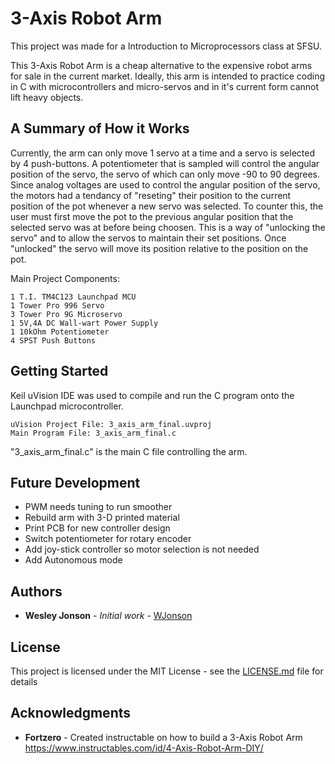 # 3-Axis Robot Arm

This project was made for a Introduction to Microprocessors class at SFSU.

This 3-Axis Robot Arm is a cheap alternative to the expensive robot arms for sale in the current market. Ideally, this arm is intended to practice coding in C with microcontrollers and micro-servos and in it's current form cannot lift heavy objects.


## A Summary of How it Works

Currently, the arm can only move 1 servo at a time and a servo is selected by 4 push-buttons. A potentiometer that is sampled will control the angular position of the servo, the servo of which can only move -90 to 90 degrees. Since analog voltages are used to control the angular position of the servo, the motors had a tendancy of "reseting" their position to the current position of the pot whenever a new servo was selected. To counter this, the user must first move the pot to the previous angular position that the selected servo was at before being choosen. This is a way of "unlocking the servo" and to allow the servos to maintain their set positions. Once "unlocked" the servo will move its position relative to the position on the pot.

Main Project Components:
```
1 T.I. TM4C123 Launchpad MCU
1 Tower Pro 996 Servo
3 Tower Pro 9G Microservo
1 5V,4A DC Wall-wart Power Supply
1 10kOhm Potentiometer
4 SPST Push Buttons
```
## Getting Started

Keil uVision IDE was used to compile and run the C program onto the Launchpad microcontroller. 
```
uVision Project File: 3_axis_arm_final.uvproj
Main Program File: 3_axis_arm_final.c
```
"3_axis_arm_final.c" is the main C file controlling the arm.

## Future Development

* PWM needs tuning to run smoother
* Rebuild arm with 3-D printed material
* Print PCB for new controller design
* Switch potentiometer for rotary encoder
* Add joy-stick controller so motor selection is not needed
* Add Autonomous mode

## Authors

* **Wesley Jonson** - *Initial work* - [WJonson](https://github.com/WJonson)

## License

This project is licensed under the MIT License - see the [LICENSE.md](LICENSE.md) file for details

## Acknowledgments

* **Fortzero** - Created instructable on how to build a 3-Axis Robot Arm
	https://www.instructables.com/id/4-Axis-Robot-Arm-DIY/
